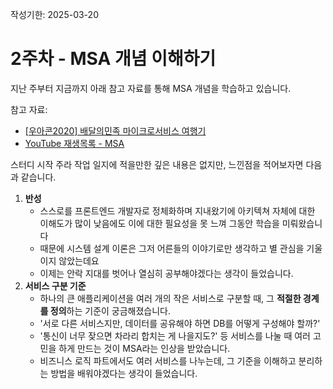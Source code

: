 작성기한: 2025-03-20

# 2주차 - MSA 개념 이해하기
지난 주부터 지금까지 아래 참고 자료를 통해 MSA 개념을 학습하고 있습니다.

참고 자료:
* [[우아콘2020] 배달의민족 마이크로서비스 여행기](https://youtu.be/BnS6343GTkY?si=1wm-BPV7eZ_sI4_B)
* [YouTube 재생목록 - MSA](https://youtube.com/playlist?list=PLdFZqKf8yzixbYQqVQGF__7UHbyL6H-XG&si=vKyLevdplSEFH13R)

스터디 시작 주라 작업 일지에 적을만한 깊은 내용은 없지만, 느낀점을 적어보자면 다음과 같습니다.
1. **반성**
    * 스스로를 프론트엔드 개발자로 정체화하며 지내왔기에 아키텍쳐 자체에 대한 이해도가 많이 낮음에도 이에 대한 필요성을 못 느껴 그동안 학습을 미뤄왔습니다
    * 때문에 시스템 설계 이론은 그저 어른들의 이야기로만 생각하고 별 관심을 기울이지 않았는데요
    * 이제는 안락 지대를 벗어나 열심히 공부해야겠다는 생각이 들었습니다.
2. **서비스 구분 기준**
    * 하나의 큰 애플리케이션을 여러 개의 작은 서비스로 구분할 때, 그 **적절한 경계를 정의**하는 기준이 궁금해졌습니다.
    * '서로 다른 서비스지만, 데이터를 공유해야 하면 DB를 어떻게 구성해야 할까?'
    * '통신이 너무 잦으면 차라리 합치는 게 나을지도?' 등 서비스를 나눌 때 여러 고민을 하게 만드는 것이 MSA라는 인상을 받았습니다.
    * 비즈니스 로직 파트에서도 여러 서비스를 나누는데, 그 기준을 이해하고 분리하는 방법을 배워야겠다는 생각이 들었습니다.
